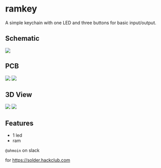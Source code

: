 # ramkey

A simple keychain with one LED and three buttons for basic input/output.

## Schematic

![](https://hc-cdn.hel1.your-objectstorage.com/s/v3/d2ee4251371cb45a9bdabdd13f4ee97acdbddba3_kicad_rqcmyedbu0.png)

## PCB

![](https://hc-cdn.hel1.your-objectstorage.com/s/v3/909720cc09e54ba9fae86bb77ba912d795002d83_kicad_t4uldkof7f.png)
![](https://hc-cdn.hel1.your-objectstorage.com/s/v3/24b1f3440c3a6c2dd4ca8bbdc55aa7ffe94d4bfd_kicad_izn8xk8zwn.png)

## 3D View

![](https://hc-cdn.hel1.your-objectstorage.com/s/v3/4cfdb968e813898354f49b4f30ada1023b525f44_kicad_dghhv1az30.png)
![](https://hc-cdn.hel1.your-objectstorage.com/s/v3/dbc17515a4314ffc1dec85d63f1cb4db9b0a994f_kicad_b9vzstkz8i.png)

## Features

- 1 led
- ram

`@ahmoin` on slack

for https://solder.hackclub.com
